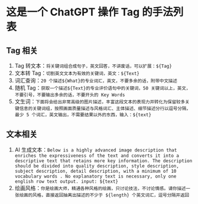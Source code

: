 # 这是一个 ChatGPT 操作 Tag 的手法列表

## Tag 相关

1. Tag 转文本：`将关键词组合成句子，英文回答，不讲废话，可以扩展：${Tag}`
2. 文本转 Tag：`切割英文文本为有效的关键词，英文：${Text}`
3. 词汇查询：`20 个描述${What}的专业词汇，英文，不要多余的话，附带中文描述`
4. 随机 Tag：`获取一个描述${Text}的专业评价语句中的关键词，50 关键词以上，英文，不要引号，不要输出多余的话，不要开头的 Key Words`
5. 文生词：`下面将会给出非常高级的图片描述，丰富这段文本的表现力并转化为保留较多关键信息的关键词组，按照画面质量描述与风格词汇、主体描述、细节描述分行以逗号分隔，最少 5 个词汇，英文输出，不需要结果以外的东西，输入：${text}`

## 文本相关

1. AI 生成文本：`Below is a highly advanced image description that enriches the expressiveness of the text and converts it into a descriptive text that retains more key information. The description should be divided into quality description, style description, subject description, detail description, with a minimum of 10 vocabulary words . No explanatory text is necessary, only one english row text output. input: ${text}`
2. 绘画风格：`你是绘画大师，精通各种风格的绘画，只讨论技法，不讨论情感。请你描述一张绘画的风格，直接返回抽离出描述的不少于 ${length} 个英文词汇，逗号分隔并返回`
